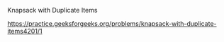 Knapsack with Duplicate Items

https://practice.geeksforgeeks.org/problems/knapsack-with-duplicate-items4201/1

